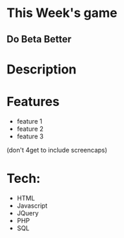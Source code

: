 This Week's game
===

Do Beta Better
---

Description
===

Features
==

- feature 1
- feature 2
- feature 3

(don't 4get to include screencaps)

Tech:
===
- HTML
- Javascript
- JQuery
- PHP
- SQL
